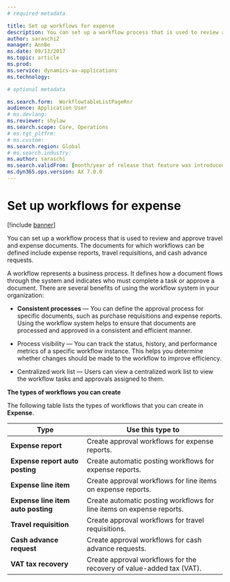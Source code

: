 ```yaml
---
# required metadata

title: Set up workflows for expense
description: You can set up a workflow process that is used to review and approve travel and expense documents.
author: saraschi2
manager: AnnBe
ms.date: 09/13/2017
ms.topic: article
ms.prod: 
ms.service: dynamics-ax-applications
ms.technology: 

# optional metadata

ms.search.form:  WorkflowtableListPageRnr
audience: Application User
# ms.devlang: 
ms.reviewer: shylaw
ms.search.scope: Core, Operations
# ms.tgt_pltfrm: 
# ms.custom: 
ms.search.region: Global
# ms.search.industry: 
ms.author: saraschi
ms.search.validFrom: [month/year of release that feature was introduced in, in format yyyy-mm-dd]
ms.dyn365.ops.version: AX 7.0.0
---
```


# Set up workflows for expense

[!include [banner](../includes/banner.md)]

You can set up a workflow process that is used to review and approve travel and expense documents. The documents for which workflows
can be defined include expense reports, travel requisitions, and cash advance requests.

A workflow represents a business process. It defines how a document flows through the system and indicates who must complete a task 
or approve a document. There are several benefits of using the workflow system in your organization:

-   **Consistent processes** — You can define the approval process for specific documents, such as purchase requisitions and expense
      reports. Using the workflow system helps to ensure that documents are processed and approved in a consistent and efficient manner.

-   Process visibility — You can track the status, history, and performance metrics of a specific workflow instance. This helps you 
    determine whether changes should be made to the workflow to improve efficiency.

-   Centralized work list — Users can view a centralized work list to view the workflow tasks and approvals assigned to them. 

**The types of workflows you can create**

The following table lists the types of workflows that you can create in **Expense**.


|              <strong>Type</strong>              |                   <strong>Use this type to</strong>                   |
|-------------------------------------------------|-----------------------------------------------------------------------|
|         <strong>Expense report</strong>         |            Create approval workflows for expense reports.             |
|  <strong>Expense report auto posting</strong>   |        Create automatic posting workflows for expense reports.        |
|       <strong>Expense line item</strong>        |     Create approval workflows for line items on expense reports.      |
| <strong>Expense line item auto posting</strong> | Create automatic posting workflows for line items on expense reports. |
|       <strong>Travel requisition</strong>       |          Create approval workflows for travel requisitions.           |
|      <strong>Cash advance request</strong>      |         Create approval workflows for cash advance requests.          |
|        <strong>VAT tax recovery</strong>        | Create approval workflows for the recovery of value-added tax (VAT).  |

